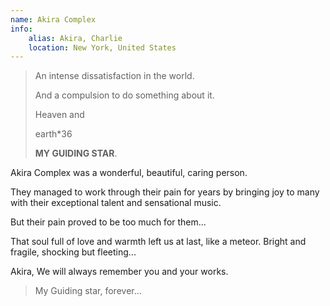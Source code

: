 ```yaml
---
name: Akira Complex
info:
    alias: Akira, Charlie
    location: New York, United States
---
```


> An intense dissatisfaction in the world.
>
> And a compulsion to do something about it.
>
> Heaven and
> 
> earth*36
>
> **MY GUIDING STAR**.

<BlurBlock>
Akira Complex was a wonderful, beautiful, caring person.

They managed to work through their pain for years by bringing joy to many with their exceptional talent and sensational music.

But their pain proved to be too much for them...

That soul full of love and warmth left us at last, like a meteor.
Bright and fragile,
shocking but fleeting...

Akira, We will always remember you and your works.
</BlurBlock>

> My Guiding star, forever...
